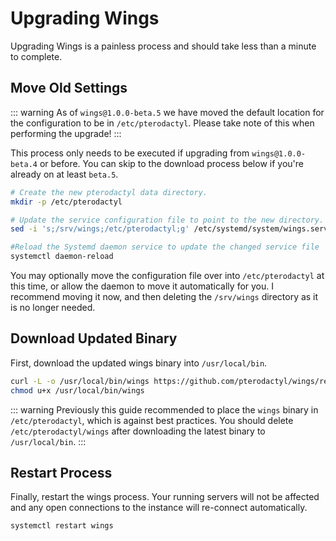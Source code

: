 # Upgrading Wings
Upgrading Wings is a painless process and should take less than a minute to complete.

## Move Old Settings
::: warning
As of `wings@1.0.0-beta.5` we have moved the default location for the configuration
to be in `/etc/pterodactyl`. Please take note of this when performing the upgrade!
:::

This process only needs to be executed if upgrading from `wings@1.0.0-beta.4` or before. You can
skip to the download process below if you're already on at least `beta.5`.

``` bash
# Create the new pterodactyl data directory.
mkdir -p /etc/pterodactyl

# Update the service configuration file to point to the new directory.
sed -i 's;/srv/wings;/etc/pterodactyl;g' /etc/systemd/system/wings.service

#Reload the Systemd daemon service to update the changed service file
systemctl daemon-reload
```

You may optionally move the configuration file over into `/etc/pterodactyl` at this time, or allow
the daemon to move it automatically for you. I recommend moving it now, and then deleting the `/srv/wings`
directory as it is no longer needed.

## Download Updated Binary
First, download the updated wings binary into `/usr/local/bin`.

``` bash
curl -L -o /usr/local/bin/wings https://github.com/pterodactyl/wings/releases/download/v1.0.0-beta.6/wings_linux_amd64
chmod u+x /usr/local/bin/wings
```

::: warning
Previously this guide recommended to place the `wings` binary in `/etc/pterodactyl`, which is against best practices.
You should delete `/etc/pterodactyl/wings` after downloading the latest binary to `/usr/local/bin`.
:::

## Restart Process
Finally, restart the wings process. Your running servers will not be affected and any open
connections to the instance will re-connect automatically.

``` bash
systemctl restart wings
```
